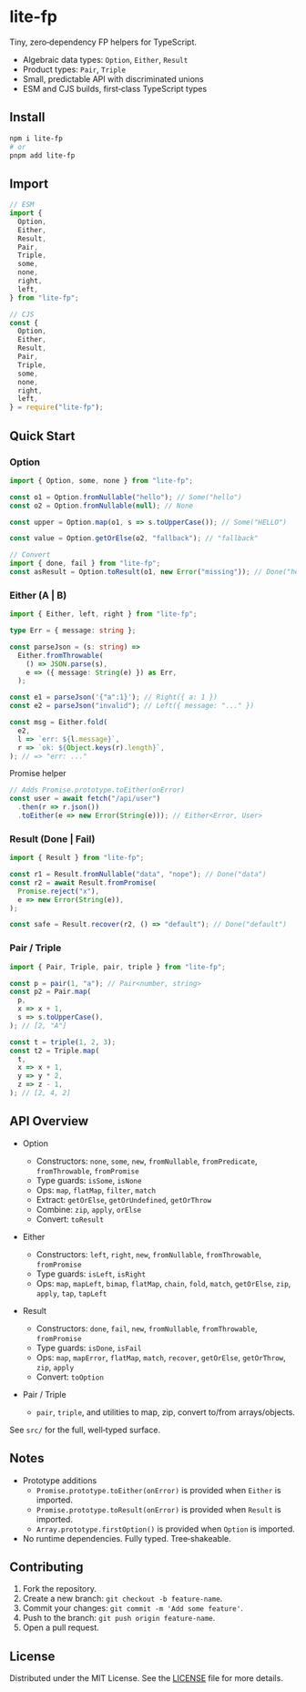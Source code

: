 # lite-fp

Tiny, zero‑dependency FP helpers for TypeScript.

- Algebraic data types: `Option`, `Either`, `Result`
- Product types: `Pair`, `Triple`
- Small, predictable API with discriminated unions
- ESM and CJS builds, first‑class TypeScript types

## Install

```sh
npm i lite-fp
# or
pnpm add lite-fp
```

## Import

```ts
// ESM
import {
  Option,
  Either,
  Result,
  Pair,
  Triple,
  some,
  none,
  right,
  left,
} from "lite-fp";

// CJS
const {
  Option,
  Either,
  Result,
  Pair,
  Triple,
  some,
  none,
  right,
  left,
} = require("lite-fp");
```

## Quick Start

### Option

```ts
import { Option, some, none } from "lite-fp";

const o1 = Option.fromNullable("hello"); // Some("hello")
const o2 = Option.fromNullable(null); // None

const upper = Option.map(o1, s => s.toUpperCase()); // Some("HELLO")

const value = Option.getOrElse(o2, "fallback"); // "fallback"

// Convert
import { done, fail } from "lite-fp";
const asResult = Option.toResult(o1, new Error("missing")); // Done("hello")
```

### Either (A | B)

```ts
import { Either, left, right } from "lite-fp";

type Err = { message: string };

const parseJson = (s: string) =>
  Either.fromThrowable(
    () => JSON.parse(s),
    e => ({ message: String(e) }) as Err,
  );

const e1 = parseJson('{"a":1}'); // Right({ a: 1 })
const e2 = parseJson("invalid"); // Left({ message: "..." })

const msg = Either.fold(
  e2,
  l => `err: ${l.message}`,
  r => `ok: ${Object.keys(r).length}`,
); // => "err: ..."
```

Promise helper

```ts
// Adds Promise.prototype.toEither(onError)
const user = await fetch("/api/user")
  .then(r => r.json())
  .toEither(e => new Error(String(e))); // Either<Error, User>
```

### Result (Done | Fail)

```ts
import { Result } from "lite-fp";

const r1 = Result.fromNullable("data", "nope"); // Done("data")
const r2 = await Result.fromPromise(
  Promise.reject("x"),
  e => new Error(String(e)),
);

const safe = Result.recover(r2, () => "default"); // Done("default")
```

### Pair / Triple

```ts
import { Pair, Triple, pair, triple } from "lite-fp";

const p = pair(1, "a"); // Pair<number, string>
const p2 = Pair.map(
  p,
  x => x + 1,
  s => s.toUpperCase(),
); // [2, "A"]

const t = triple(1, 2, 3);
const t2 = Triple.map(
  t,
  x => x + 1,
  y => y * 2,
  z => z - 1,
); // [2, 4, 2]
```

## API Overview

- Option
  - Constructors: `none`, `some`, `new`, `fromNullable`, `fromPredicate`, `fromThrowable`, `fromPromise`
  - Type guards: `isSome`, `isNone`
  - Ops: `map`, `flatMap`, `filter`, `match`
  - Extract: `getOrElse`, `getOrUndefined`, `getOrThrow`
  - Combine: `zip`, `apply`, `orElse`
  - Convert: `toResult`

- Either
  - Constructors: `left`, `right`, `new`, `fromNullable`, `fromThrowable`, `fromPromise`
  - Type guards: `isLeft`, `isRight`
  - Ops: `map`, `mapLeft`, `bimap`, `flatMap`, `chain`, `fold`, `match`, `getOrElse`, `zip`, `apply`, `tap`, `tapLeft`

- Result
  - Constructors: `done`, `fail`, `new`, `fromNullable`, `fromThrowable`, `fromPromise`
  - Type guards: `isDone`, `isFail`
  - Ops: `map`, `mapError`, `flatMap`, `match`, `recover`, `getOrElse`, `getOrThrow`, `zip`, `apply`
  - Convert: `toOption`

- Pair / Triple
  - `pair`, `triple`, and utilities to map, zip, convert to/from arrays/objects.

See `src/` for the full, well‑typed surface.

## Notes

- Prototype additions
  - `Promise.prototype.toEither(onError)` is provided when `Either` is imported.
  - `Promise.prototype.toResult(onError)` is provided when `Result` is imported.
  - `Array.prototype.firstOption()` is provided when `Option` is imported.
- No runtime dependencies. Fully typed. Tree‑shakeable.

## Contributing

1. Fork the repository.
2. Create a new branch: `git checkout -b feature-name`.
3. Commit your changes: `git commit -m 'Add some feature'`.
4. Push to the branch: `git push origin feature-name`.
5. Open a pull request.

## License

Distributed under the MIT License. See the [LICENSE](LICENSE) file for more details.
